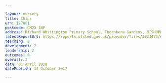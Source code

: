 ```yaml
---

layout: nursery
title: Chips
urn: 127801
postcode: CM23 3NP
address: Richard Whittington Primary School, Thornbera Gardens, BISHOP&#039;S STORTFORD, Hertfordshire, CM23 3NP
latestReportUrl: https://reports.ofsted.gov.uk/provider/files/2734473/urn/127801.pdf
teaching: 2
development: 2
leadership: 2
outcomes: 0
overall: 2
date: 01 April 2018 
datePublish: 14 October 2017

---
```

